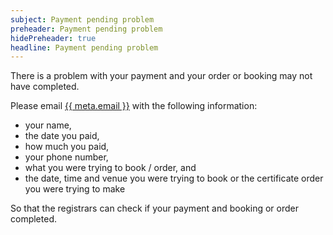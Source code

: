 ```yaml
---
subject: Payment pending problem
preheader: Payment pending problem 
hidePreheader: true
headline: Payment pending problem
---
```


There is a problem with your payment and your order or booking may not have completed.

Please email <a href="mailto:{{ meta.email }}">{{ meta.email }}</a> with the following information:

  - your name,
  - the date you paid,
  - how much you paid,
  - your phone number,
  - what you were trying to book / order, and
  - the date, time and venue you were trying to book or the certificate order you were trying to make

So that the registrars can check if your payment and booking or order completed.
